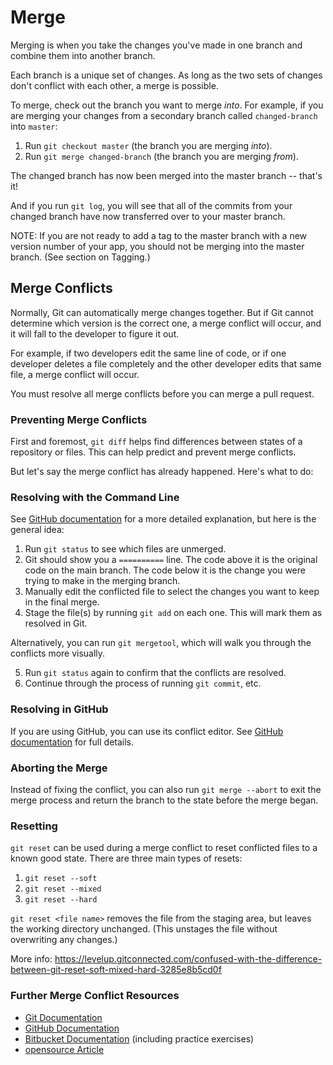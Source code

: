 # Merge

Merging is when you take the changes you've made in one branch and combine them into another branch.

Each branch is a unique set of changes.  As long as the two sets of changes don't conflict with each other, a merge is possible.

To merge, check out the branch you want to merge *into*.  For example, if you are merging your changes from a secondary branch called `changed-branch` into `master`:

1. Run `git checkout master` (the branch you are merging *into*).
2. Run `git merge changed-branch` (the branch you are merging *from*).

The changed branch has now been merged into the master branch -- that's it!

And if you run `git log`, you will see that all of the commits from your changed branch have now transferred over to your master branch.

NOTE: If you are not ready to add a tag to the master branch with a new version number of your app, you should not be merging into the master branch.  (See section on Tagging.)


## Merge Conflicts

Normally, Git can automatically merge changes together.  But if Git cannot determine which version is the correct one, a merge conflict will occur, and it will fall to the developer to figure it out.

For example, if two developers edit the same line of code, or if one developer deletes a file completely and the other developer edits that same file, a merge conflict will occur.

You must resolve all merge conflicts before you can merge a pull request.


### Preventing Merge Conflicts

First and foremost, `git diff` helps find differences between states of a repository or files.  This can help predict and prevent merge conflicts.

But let's say the merge conflict has already happened.  Here's what to do:


### Resolving with the Command Line

See [GitHub documentation](https://docs.github.com/en/github/collaborating-with-pull-requests/addressing-merge-conflicts/resolving-a-merge-conflict-using-the-command-line) for a more detailed explanation, but here is the general idea:

1. Run `git status` to see which files are unmerged.
2. Git should show you a `==========` line.  The code above it is the original code on the main branch.  The code below it is the change you were trying to make in the merging branch.
3. Manually edit the conflicted file to select the changes you want to keep in the final merge.
4. Stage the file(s) by running `git add` on each one.  This will mark them as resolved in Git.

Alternatively, you can run `git mergetool`, which will walk you through the conflicts more visually.

5. Run `git status` again to confirm that the conflicts are resolved.
6. Continue through the process of running `git commit`, etc.


### Resolving in GitHub

If you are using GitHub, you can use its conflict editor.  See [GitHub documentation](https://docs.github.com/en/github/collaborating-with-pull-requests/addressing-merge-conflicts/resolving-a-merge-conflict-on-github) for full details.


### Aborting the Merge

Instead of fixing the conflict, you can also run `git merge --abort` to exit the merge process and return the branch to the state before the merge began.


### Resetting

`git reset` can be used during a merge conflict to reset conflicted files to a known good state.  There are three main types of resets:

1. `git reset --soft`
2. `git reset --mixed`
3. `git reset --hard`

`git reset <file name>` removes the file from the staging area, but leaves the working directory unchanged.  (This unstages the file without overwriting any changes.)

More info: https://levelup.gitconnected.com/confused-with-the-difference-between-git-reset-soft-mixed-hard-3285e8b5cd0f


### Further Merge Conflict Resources

- [Git Documentation](https://git-scm.com/book/en/v2/Git-Branching-Basic-Branching-and-Merging#_basic_merge_conflicts)
- [GitHub Documentation](https://docs.github.com/en/github/collaborating-with-pull-requests/addressing-merge-conflicts)
- [Bitbucket Documentation](https://www.atlassian.com/git/tutorials/using-branches/merge-conflicts) (including practice exercises)
- [opensource Article](https://opensource.com/article/20/4/git-merge-conflict)